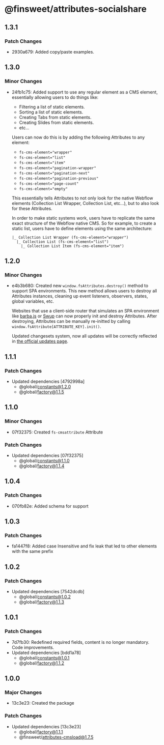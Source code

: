 # @finsweet/attributes-socialshare

## 1.3.1

### Patch Changes

- 2930a679: Added copy/paste examples.

## 1.3.0

### Minor Changes

- 24fb1c75: Added support to use any regular element as a CMS element, essentially allowing users to do things like:

  - Filtering a list of static elements.
  - Sorting a list of static elements.
  - Creating Tabs from static elements.
  - Creating Slides from static elements.
  - etc...

  Users can now do this is by adding the following Attributes to any element:

  - `fs-cms-element="wrapper"`
  - `fs-cms-element="list"`
  - `fs-cms-element="item"`
  - `fs-cms-element="pagination-wrapper"`
  - `fs-cms-element="pagination-next"`
  - `fs-cms-element="pagination-previous"`
  - `fs-cms-element="page-count"`
  - `fs-cms-element="empty"`

  This essentially tells Attributes to not only look for the native Webflow elements (Collection List Wrapper, Collection List, etc...), but to also look for these Attributes.

  In order to make static systems work, users have to replicate the same exact structure of the Webflow native CMS. So for example, to create a static list, users have to define elements using the same architecture:

  ```
  |_ Collection List Wrapper (fs-cms-element="wrapper")
    |_ Collection List (fs-cms-element="list")
      |_ Collection List Item (fs-cms-element="item")
  ```

## 1.2.0

### Minor Changes

- e4b3b680: Created new `window.fsAttributes.destroy()` method to support SPA environments.
  This new method allows users to destroy all Attributes instances, cleaning up event listeners, observers, states, global variables, etc.

  Websites that use a client-side router that simulates an SPA environment like [barba.js](https://barba.js.org/) or [Swup](https://swup.js.org/) can now properly init and destroy Attributes.
  After destroying, Attributes can be manually re-initted by calling `window.fsAttribute[ATTRIBUTE_KEY].init()`.

  Updated changesets system, now all updates will be correctly reflected in [the official updates page](https://www.finsweet.com/attributes/updates).

## 1.1.1

### Patch Changes

- Updated dependencies [4792998a]
  - @global/constants@1.2.0
  - @global/factory@1.1.5

## 1.1.0

### Minor Changes

- 07f32375: Created `fs-cmsattribute` Attribute

### Patch Changes

- Updated dependencies [07f32375]
  - @global/constants@1.1.0
  - @global/factory@1.1.4

## 1.0.4

### Patch Changes

- 070fb82e: Added schema for support

## 1.0.3

### Patch Changes

- fa1447f8: Added case Insensitive and fix leak that led to other elements with the same prefix

## 1.0.2

### Patch Changes

- Updated dependencies [7542dcdb]
  - @global/constants@1.0.2
  - @global/factory@1.1.3

## 1.0.1

### Patch Changes

- 7d7fb30: Redefined required fields, content is no longer mandatory. Code improvements.
- Updated dependencies [bdd1a78]
  - @global/constants@1.0.1
  - @global/factory@1.1.2

## 1.0.0

### Major Changes

- 13c3e23: Created the package

### Patch Changes

- Updated dependencies [13c3e23]
  - @global/factory@1.1.1
  - @finsweet/attributes-cmsload@1.7.5
